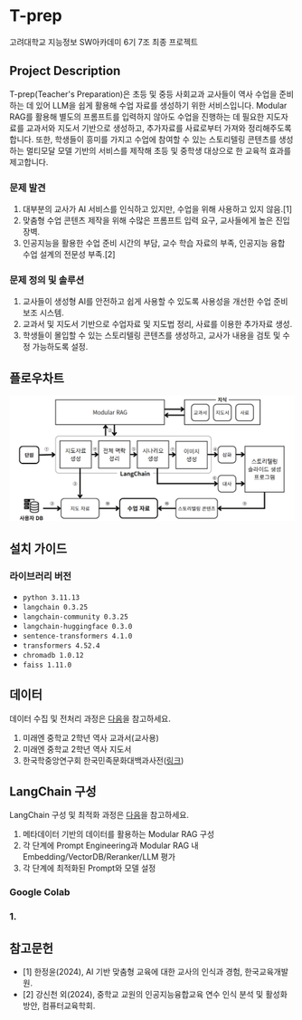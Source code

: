 # T-prep

고려대학교 지능정보 SW아카데미 6기 7조 최종 프로젝트
<!--
- 아이디어 경진대회 **우수상**(한국경제신문사장상)
-->
## Project Description

T-prep(Teacher's Preparation)은 초등 및 중등 사회교과 교사들이 역사 수업을 준비하는 데 있어 LLM을 쉽게 활용해 수업 자료를 생성하기 위한 서비스입니다. Modular RAG를 활용해 별도의 프롬프트를 입력하지 않아도 수업을 진행하는 데 필요한 지도자료를 교과서와 지도서 기반으로 생성하고, 추가자료를 사료로부터 가져와 정리해주도록 합니다. 또한, 학생들이 흥미를 가지고 수업에 참여할 수 있는 스토리텔링 콘텐츠를 생성하는 멀티모달 모델 기반의 서비스를 제작해 초등 및 중학생 대상으로 한 교육적 효과를 제고합니다.

### 문제 발견
1. 대부분의 교사가 AI 서비스를 인식하고 있지만, 수업을 위해 사용하고 있지 않음.[1]
2. 맞춤형 수업 콘텐츠 제작을 위해 수많은 프롬프트 입력 요구, 교사들에게 높은 진입장벽.
3. 인공지능을 활용한 수업 준비 시간의 부담, 교수 학습 자료의 부족, 인공지능 융합 수업 설계의 전문성 부족.[2]

### 문제 정의 및 솔루션
1. 교사들이 생성형 AI를 안전하고 쉽게 사용할 수 있도록 사용성을 개선한 수업 준비 보조 시스템.
2. 교과서 및 지도서 기반으로 수업자료 및 지도법 정리, 사료를 이용한 추가자료 생성.
3. 학생들이 몰입할 수 있는 스토리텔링 콘텐츠를 생성하고, 교사가 내용을 검토 및 수정 가능하도록 설정.

## 플로우차트
![](/src/pipeline.png)

## 설치 가이드
### 라이브러리 버전
- `python 3.11.13`
- `langchain 0.3.25`
- `langchain-community 0.3.25`
- `langchain-huggingface 0.3.0`
- `sentence-transformers 4.1.0`
- `transformers 4.52.4`
- `chromadb 1.0.12`
- `faiss 1.11.0`

## 데이터
데이터 수집 및 전처리 과정은 [다음](https://github.com/INISW-6th/data-preprocessing)을 참고하세요.
1. 미래엔 중학교 2학년 역사 교과서(교사용)
2. 미래엔 중학교 2학년 역사 지도서
3. 한국학중앙연구회 한국민족문화대백과사전([링크](https://encykorea.aks.ac.kr/))

## LangChain 구성
LangChain 구성 및 최적화 과정은 [다음]()을 참고하세요.
1. 메타데이터 기반의 데이터를 활용하는 Modular RAG 구성
2. 각 단계에 Prompt Engineering과 Modular RAG 내 Embedding/VectorDB/Reranker/LLM 평가
3. 각 단계에 최적화된 Prompt와 모델 설정

### Google Colab 

### 1. 


## 참고문헌
- [1] 한정윤(2024), AI 기반 맞춤형 교육에 대한 교사의 인식과 경험, 한국교육개발원.
- [2] 강신천 외(2024), 중학교 교원의 인공지능융합교육 연수 인식 분석 및 활성화 방안, 컴퓨터교육학회.